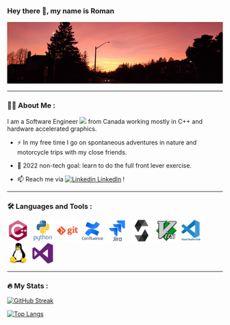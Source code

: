 ### Hey there 👋, my name is Roman

<p align="center">
  <img src="https://github.com/rhuts/rhuts/blob/main/img/banner_sunset.png?raw=true">
</p>

---

### :man_technologist: About Me :

I am a Software Engineer <img src="https://media.giphy.com/media/WUlplcMpOCEmTGBtBW/giphy.gif" width="50"> from Canada working mostly in C++ and hardware accelerated graphics.

- :zap: In my free time I go on spontaneous adventures in nature and motorcycle trips with my close friends.

- :goal_net: 2022 non-tech goal: learn to do the full front lever exercise.

- :mailbox: Reach me via [![Linkedin](https://i.stack.imgur.com/gVE0j.png) LinkedIn](https://www.linkedin.com/in/romanh/) !
&nbsp;

---

### :hammer_and_wrench: Languages and Tools :
<div>
  <img src="https://github.com/devicons/devicon/blob/master/icons/cplusplus/cplusplus-original.svg" title="C++" alt="C++" width="50" height="50"/>&nbsp;
  <img src="https://github.com/devicons/devicon/blob/master/icons/python/python-original-wordmark.svg" title="Python" alt="Python" width="50" height="50"/>&nbsp;
  <img src="https://github.com/devicons/devicon/blob/master/icons/git/git-plain-wordmark.svg" title="Git" **alt="Git" width="50" height="50"/>&nbsp;
  <img src="https://github.com/devicons/devicon/blob/master/icons/confluence/confluence-original-wordmark.svg" title="Confluence" alt="Confluence" width="50" height="50"/>&nbsp;
  <img src="https://github.com/devicons/devicon/blob/master/icons/jira/jira-original-wordmark.svg" title="JIRA" alt="JIRA" width="50" height="50"/>&nbsp;
  <img src="https://github.com/devicons/devicon/blob/master/icons/solidity/solidity-original.svg" title="Solidity" alt="Solidity" width="50" height="50"/>&nbsp;
  <img src="https://github.com/devicons/devicon/blob/master/icons/vim/vim-original.svg" title="Vim" alt="Vim" width="50" height="50"/>&nbsp;
  <img src="https://github.com/devicons/devicon/blob/master/icons/vscode/vscode-original-wordmark.svg" title="vscode" alt="vscode" width="50" height="50"/>&nbsp;
  <img src="https://github.com/devicons/devicon/blob/master/icons/linux/linux-original.svg" title="Linux" alt="Linux" width="50" height="50"/>&nbsp;
  <img src="https://github.com/devicons/devicon/blob/master/icons/visualstudio/visualstudio-plain.svg" title="Visual Studio" **alt="Visual Studio" width="50" height="50"/>
</div>

---

### :fire: My Stats :

[![GitHub Streak](http://github-readme-streak-stats.herokuapp.com?user=rhuts&date_format=M%20j%5B%2C%20Y%5D)](https://git.io/streak-stats)

[![Top Langs](https://github-readme-stats.vercel.app/api/top-langs/?username=rhuts&layout=compact)](https://github.com/anuraghazra/github-readme-stats)



<!-- ## Projects 📝 -->

<!--
**rhuts/rhuts** is a ✨ _special_ ✨ repository because its `README.md` (this file) appears on your GitHub profile.

Here are some ideas to get you started:

- 🔭 I’m currently working on ...
- 🌱 I’m currently learning ...
- 👯 I’m looking to collaborate on ...
- 🤔 I’m looking for help with ...
- 💬 Ask me about ...
- 📫 How to reach me: ...
- 😄 Pronouns: ...
- ⚡ Fun fact: ...
-->
